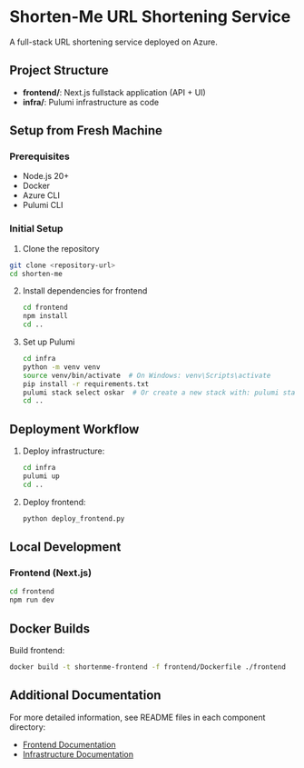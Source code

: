 # Shorten-Me URL Shortening Service

A full-stack URL shortening service deployed on Azure.

## Project Structure

- **frontend/**: Next.js fullstack application (API + UI)
- **infra/**: Pulumi infrastructure as code

## Setup from Fresh Machine

### Prerequisites

- Node.js 20+
- Docker
- Azure CLI
- Pulumi CLI

### Initial Setup

1. Clone the repository
```bash
git clone <repository-url>
cd shorten-me
```

2. Install dependencies for frontend
   ```bash
   cd frontend
   npm install
   cd ..
   ```

3. Set up Pulumi
   ```bash
   cd infra
   python -m venv venv
   source venv/bin/activate  # On Windows: venv\Scripts\activate
   pip install -r requirements.txt
   pulumi stack select oskar  # Or create a new stack with: pulumi stack init <name>
   cd ..
   ```

## Deployment Workflow

1. Deploy infrastructure:
   ```bash
   cd infra
   pulumi up
   cd ..
   ```

2. Deploy frontend:
   ```bash
   python deploy_frontend.py
   ```

## Local Development

### Frontend (Next.js)
```bash
cd frontend
npm run dev
```

## Docker Builds

Build frontend:
```bash
docker build -t shortenme-frontend -f frontend/Dockerfile ./frontend
```

## Additional Documentation

For more detailed information, see README files in each component directory:
- [Frontend Documentation](./frontend/README.md)
- [Infrastructure Documentation](./infra/README.md)
